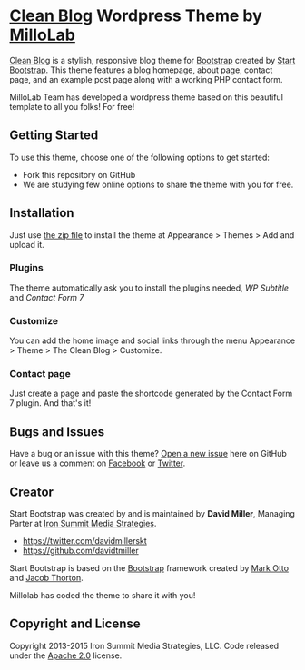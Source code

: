 # [Clean Blog](http://startbootstrap.com/template-overviews/clean-blog/) Wordpress Theme by [MilloLab](http://millolab.com)

[Clean Blog](http://startbootstrap.com/template-overviews/clean-blog/) is a stylish, responsive blog theme for [Bootstrap](http://getbootstrap.com/) created by [Start Bootstrap](http://startbootstrap.com/). This theme features a blog homepage, about page, contact page, and an example post page along with a working PHP contact form.

MilloLab Team has developed a wordpress theme based on this beautiful template to all you folks! For free!

## Getting Started

To use this theme, choose one of the following options to get started:
* Fork this repository on GitHub
* We are studying few online options to share the theme with you for free.

## Installation

Just use [the zip file](https://github.com/MilloLab/free-wp-theme-clean-blog/blob/master/cleanblog.zip?raw=true) to install the theme at Appearance > Themes > Add and upload it. 

### Plugins

The theme automatically ask you to install the plugins needed, *WP Subtitle* and *Contact Form 7*

### Customize

You can add the home image and social links through the menu Appearance > Theme > The Clean Blog > Customize. 

### Contact page

Just create a page and paste the shortcode generated by the Contact Form 7 plugin. And that's it!

## Bugs and Issues

Have a bug or an issue with this theme? [Open a new issue](https://github.com/MilloLab/free-wp-theme-clean-blog/issues) here on GitHub or leave us a comment on [Facebook](http://facebook.com/millolab) or [Twitter](http://twitter.com/millolab).

## Creator

Start Bootstrap was created by and is maintained by **David Miller**, Managing Parter at [Iron Summit Media Strategies](http://www.ironsummitmedia.com/).

* https://twitter.com/davidmillerskt
* https://github.com/davidtmiller

Start Bootstrap is based on the [Bootstrap](http://getbootstrap.com/) framework created by [Mark Otto](https://twitter.com/mdo) and [Jacob Thorton](https://twitter.com/fat).

Millolab has coded the theme to share it with you!

## Copyright and License

Copyright 2013-2015 Iron Summit Media Strategies, LLC. Code released under the [Apache 2.0](https://github.com/IronSummitMedia/startbootstrap-clean-blog/blob/gh-pages/LICENSE) license.